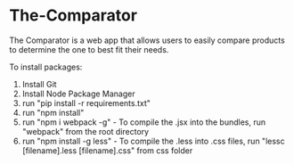 # The-Comparator

The Comparator is a web app that allows users to easily compare products to determine the one to best fit their needs.

To install packages:
  1. Install Git
  2. Install Node Package Manager
  3. run "pip install -r requirements.txt"
  4. run "npm install"
  5. run "npm i webpack -g"
    - To compile the .jsx into the bundles, run "webpack" from the root directory
  6. run "npm install -g less"
    - To compile the .less into .css files, run "lessc [filename].less [filename].css" from css folder
